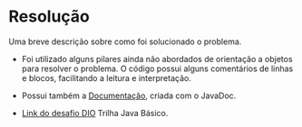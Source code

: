 # Resolução

Uma breve descrição sobre como foi solucionado o problema.


- Foi utilizado alguns pilares ainda não abordados de orientação a objetos para resolver o problema. O código possui alguns comentários de linhas e blocos, facilitando a leitura e interpretação.

- Possui também a [Documentação](https://github.com/AndersonReiner/dio-java-trilha-basico/tree/main/ContaBanco/docs), criada com o JavaDoc. 

- [Link do desafio DIO](https://github.com/digitalinnovationone/trilha-java-basico/tree/main/desafios/sintaxe) Trilha Java Básico.
